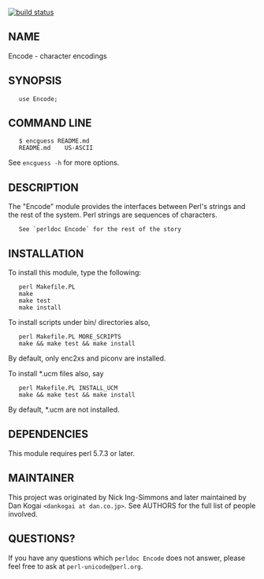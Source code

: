 [![build status](https://app.travis-ci.com/dankogai/p5-encode.svg)](https://app.travis-ci.com/github/dankogai/p5-encode)

## NAME

Encode - character encodings

## SYNOPSIS

       use Encode;

## COMMAND LINE

       $ encguess README.md
       README.md	US-ASCII

See `encguess -h` for more options.

## DESCRIPTION

The "Encode" module provides the interfaces between Perl's
strings and the rest of the system.  Perl strings are
sequences of characters.

       See `perldoc Encode` for the rest of the story

## INSTALLATION

To install this module, type the following:

       perl Makefile.PL
       make
       make test
       make install

To install scripts under bin/ directories also,

       perl Makefile.PL MORE_SCRIPTS
       make && make test && make install

By default, only enc2xs and piconv are installed.

To install *.ucm files also, say

       perl Makefile.PL INSTALL_UCM
       make && make test && make install

By default, *.ucm are not installed.

## DEPENDENCIES

This module requires perl 5.7.3 or later.

## MAINTAINER

This project was originated by Nick Ing-Simmons and later maintained by
Dan Kogai `<dankogai at dan.co.jp>`.  See AUTHORS for the full list of people
involved.

## QUESTIONS?

If you have any questions which `perldoc Encode` does not answer, please
feel free to ask at `perl-unicode@perl.org`.
